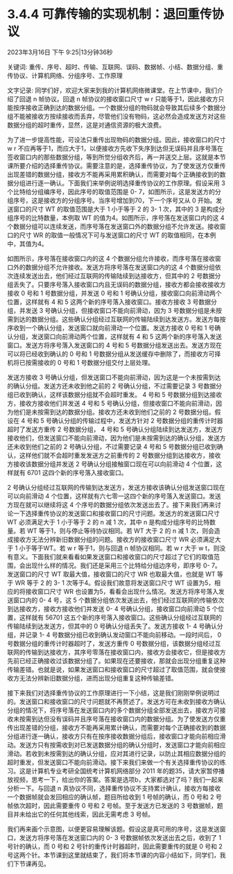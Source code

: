 # 3.4.4 可靠传输的实现机制：退回重传协议

2023年3月16日 下午 9:25|13分钟36秒

关键词:
重传、序号、超时、传输、互联网、误码、数据帧、小结、数据分组、重传协议、计算机网络、分组序号、工作原理

文字记录:
同学们好，欢迎大家来到我的计算机网络微课堂。在上节课中，我们介绍了回退 n 帧协议。回退 n 帧协议的接收窗口尺寸 w r 只能等于1，因此接收方只能按序接收正确到达的数据分组。一个数据分组的物码就会导致其后续多个数据分组不能被接收方按续接收而丢弃，尽管他们没有物码，这必然会造成发送方对这些数据分组的超时重传，显然，这是对通信资源的极大浪费。

为了进一步提高性能，可设法只重传出现物码的数据分组。因此，接收窗口的尺寸 w r 不应再等于1，而应大于1，以便接收方先收下失序到达但无误码并且序号落在签收窗口内的那些数据分组，等到所觉分组收齐后，再一并送交上层。这就是本节课所要介绍的选择重传协议。需要注意的是，选择重传协议，为了使发送方仅重传出现差错的数据分组，接收方不能再采用累积确认，而需要对每个正确接收到的数据分组进行逐一确认。下面我们来举例说明选择重传协议的工作原理。假设采用 3 个比特给分组编序号，因此序号的取值范围是 0- 7，如图所示，这是发送方的分组序号，这是接收方的分组序号。当序号增加到70，下一个序号又从 0 开始。发送窗口的尺寸 WT 的取值范围是大于 1 小于等于 2 的 3- 1 次，其中的 3 是构成分组序号的比特数量，本例取 WT 的值为4。如图所示，序号落在发送窗口内的这 4 个数据分组可以连续发送，而序号落在发送窗口外的数据分组不允许发送。接收窗口的尺寸 WR 的取值一般情况下可与发送窗口的尺寸 WT 的取值相同，在本例中，其值为4。

如图所示，序号落在接收窗口内的这 4 个数据分组允许接收，而序号落在接收窗口外的数据分组不允许接收。发送方将序号落在发送窗口内的这 4 个数据分组依次连续发送出去，他们经过互联网的传输陆续到达接收方，但其中的 2 号数据分组丢失了。只要序号落入接收窗口内且无误码的数据分组，接收方都会接收接收方接收 0 号和 1 号数据分组，并发送 0 号和 1 号确认分组，接收窗口向前滑动两个位置，这样就有 4 和 5 这两个新的序号落入接收窗口。接收方接收 3 号数据分组，并发送 3 号确认分组，但接收窗口不能向前滑动，因为 3 号数据分组是未按需到达的数据分组。这些确认分组经过互联网的传输陆续到达发送方。发送方每按序收到一个确认分组，发送窗口就向前滑动一个位置。发送方接收 0 号和 1 号确认分组，发送窗口向前滑动两个位置，这样就有 4 和 5 这两个新的序号落入发送窗口。发送方将序号落入发送窗口的 4 号和 5 号数据分组发送出去。发送方现在可以将已经收到确认的 0 号和 1 号数据分组从发送缓存中删除了，而接收方可择机将已按需接收的 0 号和 1 号数据分组交付上层处理。

发送方接收 3 号确认分组，但发送窗口不能向前滑动，因为这是一个未按需到达的确认分组。发送方还未收到他之前的 2 号确认分组，不过需要记录 3 号数据分组已收到确认，这样该数据分组就不会超时重发。 4 号和 5 号数据分组到达接收方，接收方接收他们并发送 4 号和 5 号确认分组，但接收窗口不能向前滑动，因为他们是未按需到达的数据分组。接收方还未收到他们之前的 2 号数据分组。假设在 4 号和 5 号确认分组的传输过程中，发送方针对 2 号数据分组的重传计时器超时了发送方重传 2 号数据分组， 4 号和 5 号确认分组陆续到达发送方，发送方接收他们，但发送窗口不能向前滑动，因为他们是未按需到达的确认分组，发送方还未收到他们之前的 2 号确认分组，不过需要记录 4 号和 5 号数据分组已收到确认，这样他们就不会超时重发发送方之前重传的 2 号数据分组到达接收方，接收方接收该数据分组并发送 2 号确认分组接触窗口现在可以向前滑动 4 个位置，这样就有 6701 这四个新的序号落入接收窗口。

2 号确认分组经过互联网的传输到达发送方，发送方接收该确认分组发送窗口现在可以向前滑动 4 个位置，这样就有六七零一这四个新的序号落入发送窗口。发送方现在就可以继续将这 4 个序号的数据分组依次发送出去了。接下来我们再来讨论一下选择重传协议的发送窗口和接收窗口的尺寸问题。发送方的发送窗口尺寸 WT 必须满足大于 1 小于等于 2 的 n 减 1 次，其中 n 是构成分组序号的比特数量。若 WT 等于1，则与停止等待协议相同。若 WT 大于 2 的 n 减 1 次，则会造成接收方无法分辨新旧数据分组的问题。接收方的接收窗口尺寸 WR 必须满足大于 1 小于等于WT。若 w r 等于1，则与回退 n 帧协议相同。若 w r 大于 w t，则没有意义。下面我们就来看看如果发送窗口和接收窗口的尺寸超过了它们的取值范围，会出现什么样的情况。我们还是采用三个比特给分组边序号，即序号 0- 7。发送窗口的尺寸 WT 取最大值，接收窗口的尺寸 WR 也取最大值，也就是 WT 等于 WR 等于 2 的 3- 1 次等于4。假设我们故意将发送窗口尺寸 WT 设置为5，相应的将接收窗口尺寸 WR 也设置为5，看看会出现什么情况。发送方将序号落入发送窗口内的 0- 4 号，这 5 个数据分组依次发送出去，他们经过互联网的传输依次到达接收方，接收方接收他们并发送 0- 4 号确认分组，接收窗口向前滑动 5 个位置，这样就有 56701 这五个新的序号落入接收窗口。这些确认分组经过互联网的传输陆续到达发送方，但其中的 0 号确认分组丢失了。发送方接收 1- 4 号确认分组，并记录 1- 4 号数据分组已收到确认发动窗口不能向前移动。一段时间后， 0 号数据分组的重传计时器超时了，发送方重传 0 号数据分组，该数据分组经过互联网的传输到达接收方，其序号零落在接收窗口内，接收方会接收它，但是接收方先前已经正确接收过该数据分组了。如果现在还要接收，那就会出现分组重复这种传输差错。也就是说，如果发送窗口和接收窗口的尺寸超过了取值范围，就会使接收方无法分辨新旧数据分组，进而出现分组重复这种传输差错。

接下来我们对选择重传协议的工作原理进行一下小结，这是我们刚刚举例说明过的。发送窗口和接收窗口的尺寸问题就不再赘述了。发送方可在未收到接收方确认分组的情况下，将序号落在发送窗口内的多个数据分组全部发送出去，接收方可接收未按需到达但没有误码并且序号落在接收窗口内的数据分组。为了使发送方仅重传出现差错的分组，接收方不能再采用累计确认，而需要对每个正确接收到的数据分组进行逐一确认，接收方只有在按序接收数据分组后，接收窗口才能向前相应滑动。发送方只有按需收到对已发送数据分组的确认分组时，发送窗口才能向前相应滑动。若收到未按需到达的确认分组，应对其进行记录，以防止其相应数据分组的超时重发，但发送窗口不能向前滑动。接下来我们来做一个有关选择重传协议的练习。这是计算机专业考研全国统考计算机网络部分 2011 年的题35，请大家暂停播放视频，思考一下，给出你的答案。答案是选项b，大家都选对了吗？我们一起来分析一下。与回退 n 真协议不同，选择重传协议不支持累计确认，接收方每接收一个数据帧就会发回相应的确认帧，题目所给收到 1 号帧的确认，而 0 号和 2 号帧依次超时，因此需要重传 0 号和 2 号帧。至于发送方已发送的 3 号数据帧，题目并未给出它的任何其他线索，因此无需考虑 3 号帧。

我们再来画个示意图，以便更容易理解该题。假设这是真可用的序号，这是发送窗口，发送方将序号落在发送窗口内的 0- 3 号数据帧依次发送出去之后，收到了 1 号针的确认，而 0 号和 2 号针的重传计时器超时，因此需要重传的就是 0 号和 2 号这两个针。本节课到这里就结束了，我们将本节课的内容小结如下，同学们，我们下节课再见。